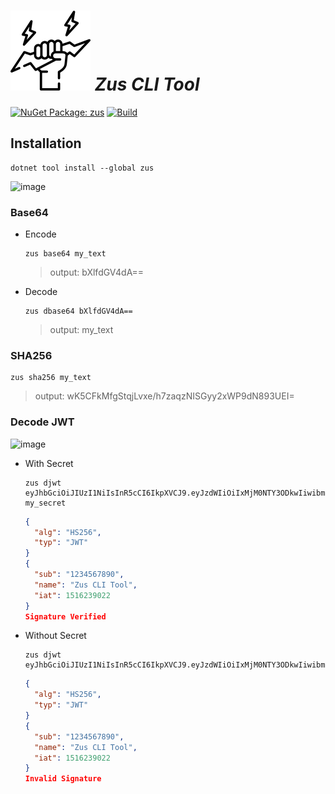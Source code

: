 # ![Zus](https://raw.githubusercontent.com/barzin144/zus/main/zus.png) _Zus CLI Tool_

[![NuGet Package: zus](https://img.shields.io/nuget/v/zus?logo=nuget&label=NuGet&color=4169E1)](https://www.nuget.org/packages/zus)
[![Build](https://github.com/barzin144/Zus/actions/workflows/ci.yml/badge.svg?branch=main)](https://github.com/barzin144/Zus/actions/workflows/ci.yml)

## Installation
```Shell
dotnet tool install --global zus
```

![image](https://github.com/barzin144/Zus/assets/22778135/926ca374-a4fc-4fc1-8fae-1d969219a7c1)

### Base64
- Encode
  
  ```Shell
  zus base64 my_text
  ```
  > output: bXlfdGV4dA==
- Decode
  
  ```Shell
  zus dbase64 bXlfdGV4dA==
  ```
  > output: my_text

### SHA256
```Shell
zus sha256 my_text
```
> output: wK5CFkMfgStqjLvxe/h7zaqzNISGyy2xWP9dN893UEI=

### Decode JWT
![image](https://github.com/barzin144/Zus/assets/22778135/4deb97ce-0d5b-4f6c-92b2-5ab47f978556)
- With Secret
  
  ```Shell
  zus djwt eyJhbGciOiJIUzI1NiIsInR5cCI6IkpXVCJ9.eyJzdWIiOiIxMjM0NTY3ODkwIiwibmFtZSI6Ilp1cyBDTEkgVG9vbCIsImlhdCI6MTUxNjIzOTAyMn0.9BmMva7XRwYtaNkvmobWNNQX8lHyGnSyVRuzgCjEcIY my_secret
  ```
    ```Json
    {
      "alg": "HS256",
      "typ": "JWT"
    }
    {
      "sub": "1234567890",
      "name": "Zus CLI Tool",
      "iat": 1516239022
    }
    Signature Verified
    ```
- Without Secret
 
  ```Shell
  zus djwt eyJhbGciOiJIUzI1NiIsInR5cCI6IkpXVCJ9.eyJzdWIiOiIxMjM0NTY3ODkwIiwibmFtZSI6Ilp1cyBDTEkgVG9vbCIsImlhdCI6MTUxNjIzOTAyMn0.9BmMva7XRwYtaNkvmobWNNQX8lHyGnSyVRuzgCjEcIY
  ```
    ```Json
    {
      "alg": "HS256",
      "typ": "JWT"
    }
    {
      "sub": "1234567890",
      "name": "Zus CLI Tool",
      "iat": 1516239022
    }
    Invalid Signature
    ```


